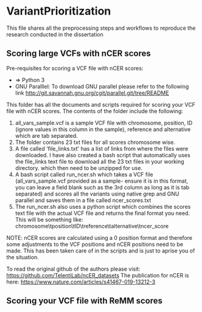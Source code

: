 # VariantPrioritization


This file shares all the preprocessing steps and workflows to reproduce the research conducted in the dissertation

<h2> Scoring large VCFs with nCER scores </h2>

Pre-requisites for scoring a VCF file with nCER scores:
- => Python 3
- GNU Paralllel: To download GNU parallel please refer to the following link http://git.savannah.gnu.org/cgit/parallel.git/tree/README

This folder has all the documents and scripts required for scoring your VCF file with nCER scores. The contents of the folder include the following:

1. all_vars_sample.vcf is a sample VCF file with chromosome, position, ID (ignore values in this column in the sample), reference and alternative which are tab separated. 
2. The folder contains 23 txt files for all scores chromosome wise.
3. A file called 'file_links.txt' has a list of links from where the files were downloaded. I have also created a bash script that automatically uses the file_links text file to download all the 23 txt files in your working directory. which then need to be unzipped for use.
4. A bash script called run_ncer.sh which takes a VCF file (all_vars_sample.vcf provided as a sample- ensure it is in this format, you can leave a field blank such as the 3rd column as long as it is tab separated) and scores all the variants using native grep and GNU parallel and saves them in a file called ncer_scores.txt
5. The run_ncer.sh also uses a python script which combines the scores text file with the actual VCF file and returns the final format you need. This will be something like:
chromosome\tposition\tID\treference\talternative\tncer_score

NOTE: nCER scores are calculated using a 0 position format and therefore some adjustments to the VCF positions and nCER positions need to be made. This has been taken care of in the scripts and is just to aprise you of the situation. 

To read the original github of the authors please visit: https://github.com/TelentiLab/ncER_datasets
The publication for nCER is here: https://www.nature.com/articles/s41467-019-13212-3

<h2> Scoring your VCF file with ReMM scores </h2>


